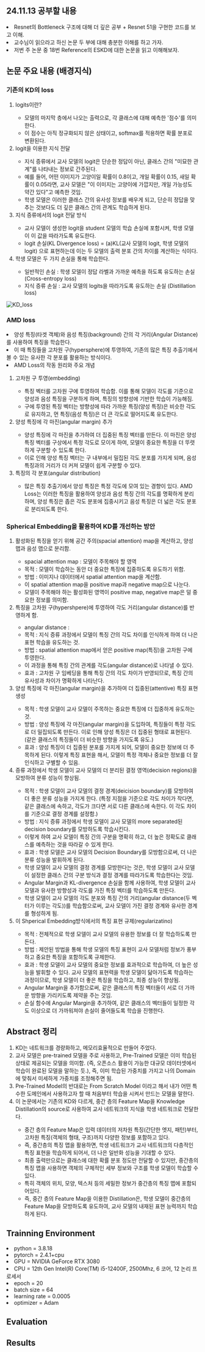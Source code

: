 ## 24.11.13 공부할 내용
<li> Resnet의 Bottleneck 구조에 대해 더 깊은 공부 + Resnet 51을 구현한 코드를 보고 이해. </li>
<li> 교수님이 읽으라고 하신 논문 두 부에 대해 충분한 이해를 하고 가자. </li>
<li> 저번 주 논문 중 18번 Reference의 ESKD에 대한 논문을 읽고 이해해보자. </li>


## 논문 주요 내용 (배경지식)
### 기존의 KD의 loss
<ol>
<li> logits이란? </li>
<ul>
<li> 모델의 마지막 층에서 나오는 출력으로, 각 클래스에 대해 예측한 '점수'를 의미한다. </li>
<li> 이 점수는 아직 정규화되지 않은 상태이고, softmax를 적용하면 확률 분포로 변환된다. </li>
</ul>
<li> logit을 이용한 지식 전달 </li>
<ul>
<li> 지식 증류에서 교사 모델의 logit은 단순한 정답이 아닌, 클래스 간의 "미묘한 관계"를 나타내는 정보로 간주된다. </li>
<li> 예를 들어, 어떤 이미지가 고양이일 확률이 0.8이고, 개일 확률이 0.15, 새일 확률이 0.05라면, 교사 모델은 "이 이미지는 고양이에 가깝지만, 개일 가능성도 약간 있다"고 예측한 것임. </li>
<li> 학생 모델은 이러한 클래스 간의 유사성 정보를 배우게 되고, 단순히 정답을 맞추는 것보다도 더 깊은 클래스 간의 관계도 학습하게 된다. </li>
</ul>
<li> 지식 증류에서의 logit 전달 방식 </li>
<ul>
<li> 교사 모델이 생성한 logit을 student 모델의 학습 손실에 포함시켜, 학생 모델이 이 값을 따라가도록 유도한다. </li>
<li> logit 손실(KL Divergence loss) = (a)KL(교사 모델의 logit, 학생 모델의 logit) 으로 표현하는데 이는 두 모델의 출력 분포 간의 차이를 계산하는 식이다. </li>
</ul>
<li> 학생 모델은 두 가지 손실을 통해 학습한다. </li>
<ul>
<li> 일반적인 손실 : 학생 모델이 정답 라벨과 가까운 예측을 하도록 유도하는 손실 (Cross-entropy loss) </li>
<li> 지식 증류 손실 : 교사 모델의 logits을 따라가도록 유도하는 손실 (Distillation loss) </li>
</ul>
</ol>

![KD_loss](https://github.com/wjdwocks/ML-DNN/raw/main/markdown/24.11.13/KD_lossfunc_KL.png)

### AMD loss
<li> 양성 특징(타겟 객체)와 음성 특징(background) 간의 각 거리(Angular Distance)를 사용하여 특징을 학습한다. </li>
<li> 이 때 특징들을 고차원 구(hypersphere)에 투영하여, 기존의 많은 특징 추출기에서 볼 수 있는 유사한 각 분포를 활용하는 방식이다. </li>
<li> AMD Loss의 작동 원리와 주요 개념 </li>
<ol>
<li> 고차원 구 투영(embedding) </li>
<ul>
<li> 특징 벡터를 고차원 구에 투영하여 학습함. 이를 통해 모델이 각도를 기준으로 양성과 음성 특징을 구분하게 하며, 특징의 방향성에 기반한 학습이 가능해짐. </li>
<li> 구에 투영된 특징 벡터는 방향성에 따라 가까운 특징(양성 특징)은 비슷한 각도로 유지하고, 먼 특징(음성 특징)은 더 큰 각도로 떨어지도록 유도한다. </li>
</ul>
<li> 양성 특징에 각 마진(angular margin) 추가 </li>
<ul>
<li> 양성 특징에 각 마진을 추가하여 더 집중된 특징 벡터를 만든다. 이 마진은 양성 특징 벡터를 구상에서 특정 각도로 모이게 하여, 모델이 중요한 특징을 더 뚜렷하게 구분할 수 있도록 한다. </li>
<li> 이로 인해 양성 특징 벡터는 구 내부에서 밀집된 각도 분포를 가지게 되며, 음성 특징과의 거리가 더 커져 모델이 쉽게 구분할 수 있다. </li>
</ul>
<li> 특징의 각 분포(angular distribution) </li>
<ul>
<li> 많은 특징 추출기에서 양성 특징은 특정 각도에 모여 있는 경향이 있다. AMD Loss는 이러한 특징을 활용하여 양성과 음성 특징 간의 각도를 명확하게 분리하며, 양성 특징은 좁은 각도 분포에 집중시키고 음성 특징은 더 넓은 각도 분포로 분리되도록 한다. </li>
</ul>
</ol>


### Spherical Embedding을 활용하여 KD를 개선하는 방안
<ol>
<li> 활성화된 특징을 얻기 위해 공간 주의(spacial attention) map을 계산하고, 양성 맵과 음성 맵으로 분리함. </li>
<ul>
<li> spacial attention map : 모델이 주목해야 할 영역 </li>
<li> 목적 : 모델이 학습하는 동안 더 중요한 특징에 집중하도록 유도하기 위함. </li>
<li> 방법 : 이미지나 데이터에서 spatial attention map을 계산함. </li>
<li> 이 spatial attention map을 positive map과 negative map으로 나눈다. </li>
<li> 모델이 주목해야 하는 활성화된 영역이 positive map, negative map은 덜 중요한 정보를 의미함. </li>
</ul>
<li> 특징을 고차원 구(hypershpere)에 투영하여 각도 거리(angular distance)를 반영하게 함. </li>
<ul>
<li> angular distance :  </li>
<li> 목적 : 지식 증류 과정에서 모델이 특징 간의 각도 차이를 인식하게 하여 더 나은 표현 학습을 유도하는 것. </li>
<li> 방법 : spatial attention map에서 얻은 positive map(특징)을 고차원 구에 투영한다. </li>
<li> 이 과정을 통해 특징 간의 관계를 각도(angular distance)로 나타낼 수 있다. </li>
<li> 효과 : 고차원 구 임베딩을 통해 특징 간의 각도 차이가 반영되므로, 특징 간의 유사성과 차이가 명확하게 나타난다.  </li>
</ul>
<li> 양성 특징에 각 마진(angular margin)을 추가하여 더 집중된(attentive) 특징 표현 생성 </li>
<ul>
<li> 목적 : 학생 모델이 교사 모델이 주목하는 중요한 특징에 더 집중하게 유도하는 것. </li>
<li> 방법 : 양성 특징에 각 마진(angular margin)을 도입하여, 특징들이 특정 각도로 더 밀집되도록 만든다. 이로 인해 양성 특징은 더 집중된 형태로 표현된다. (같은 클래스의 특징들이 더 비슷한 방향을 가지도록 유도.) </li>
<li> 효과 : 양성 특징이 더 집중된 분포를 가지게 되어, 모델이 중요한 정보에 더 주목하게 된다. 이렇게 특징 표현을 해서, 모델이 특정 객체나 중요한 정보를 더 잘 인식하고 구별할 수 있음. </li>
</ul>
<li> 증류 과정에서 학생 모델이 교사 모델의 더 분리된 결정 영역(decision regions)을 모방하여 분류 성능이 향상됨. </li>
<ul>
<li> 목적 : 학생 모델이 교사 모델의 결정 경계(deicision boundary)를 모방하여 더 좋은 분류 성능을 가지게 한다. (특정 지점을 기준으로 각도 차이가 작다면, 같은 클래스에 속하고, 각도가 크다면 서로 다른 클래스에 속한다. 이 각도 차이를 기준으로 결정 경계를 설정함.) </li>
<li> 방법 : 지식 증류 과정에서 학생 모델이 교사 모델의 more separated된 decision boundary를 모방하도록 학습시킨다. </li>
<li> 이렇게 하여 교사 모델이 특징 간의 구분을 명확히 하고, 더 높은 정확도로 클래스를 예측하는 것을 따라갈 수 있게 한다. </li>
<li> 효과 : 학생 모델은 교사 모델의 Decision Boundary를 모방함으로써, 더 나은 분류 성능을 발휘하게 된다. </li>
<li> 학생 모델이 교사 모델의 결정 경계를 모방한다는 것은, 학생 모델이 교사 모델이 설정한 클래스 간의 구분 방식과 결정 경계를 따라가도록 학습한다는 것임. </li>
<li> Angular Margin과 KL-divergence 손실을 함께 사용하여, 학생 모델이 교사 모델과 유사한 방향성과 각도를 가진 특징 벡터를 학습하도록 만든다. </li>
<li> 학생 모델이 교사 모델의 각도 분포와 특징 간의 거리(angular distance(두 벡터가 이루는 각도))를 학습함으로써, 교사 모델이 가진 결정 경계와 유사한 경계를 형성하게 됨. </li>
</ul>
<li> 이 Shperical Embedding방식에서의 특징 표현 규제(regularizatino) </li>
<ul>
<li> 목적 : 전체적으로 학생 모델이 교사 모델의 유용한 정보를 더 잘 학습하도록 만든다. </li>
<li> 방법 : 제안된 방법을 통해 학생 모델의 특징 표현이 교사 모델처럼 정보가 풍부하고 중요한 특징을 포함하도록 규제한다. </li>
<li> 효과 : 학생 모델이 교사 모델의 중요한 정보를 효과적으로 학습하여, 더 높은 성능을 발휘할 수 있다. 교사 모델의 표현력을 학생 모델이 닮아가도록 학습하는 과정이므로, 학생 모델이 더 좋은 특징을 학습하고, 최종 성능이 향상됨. </li>
<li> Angular Margin을 추가함으로써, 같은 클래스의 특징 벡터들이 서로 더 가까운 방향을 가리키도록 제약을 주는 것임. </li>
<li> 손실 함수에 Angular Margin을 추가하여, 같은 클래스의 벡터들이 일정한 각도 이상으로 더 가까워져야 손실이 줄어들도록 학습을 진행한다. </li>
</ul>
</ol>

## Abstract 정리
<ol>
<li> KD는 네트워크를 경량화하고, 메모리효율적으로 만들어 주었다. </li>
<li> 교사 모델은 pre-trained 모델을 주로 사용하고, Pre-Trained 모델은 이미 학습된 상태로 제공되는 모델을 의미함. (즉, 오픈소스 활용이 가능한 대규모 데이터셋에서 학습이 완료된 모델을 말하는 듯.), 즉, 이미 학습된 가중치를 가지고 나의 Domain에 맞춰서 미세하게 가중치를 조정해주면 됨. </li>
<li> Pre-Trained Model의 반대로는 From Scratch Model 이라고 해서 내가 어떤 특수한 도메인에서 사용하고자 할 때 처음부터 학습을 시켜서 만드는 모델을 말한다. </li>
<li> 이 논문에서는 기존의 KD와 다르게, 중간 층의 Feature Map을 Knowledge Distillation의 source로 사용하여 교사 네트워크의 지식을 학생 네트워크로 전달한다. </li>
<ul>
<li> 중간 층의 Feature Map은 입력 데이터의 저차원 특징(간단한 엣지, 패턴)부터, 고차원 특징(객체의 형태, 구조)까지 다양한 정보를 포함하고 있다. </li>
<li> 즉, 중간층의 특징 맵을 활용하면, 학생 네트워크가 교사 네트워크의 다층적인 특징 표현을 학습하게 되어서, 더 나은 일반화 성능을 기대할 수 있다. </li>
<li> 최종 출력만으로는 클래스에 대한 확률 분포 정도만 전달할 수 있지만, 중간층의 특징 맵을 사용하면 객체의 구체적인 세부 정보와 구조를 학생 모델이 학습할 수 있다. </li>
<li> 특히 객체의 위치, 모양, 텍스처 등의 세밀한 정보가 중간층의 특징 맵에 포함되어있다. </li>
<li> 즉, 중간 층의 Feature Map을 이용한 Distillation은, 학생 모델이 중간층의 Feature Map을 모방하도록 유도하여, 교사 모델의 내재된 표현 능력까지 학습하게 된다. </li>
</ul>
</ol>

## Trainning Environment
<li> python = 3.8.18 </li>
<li> pytorch = 2.4.1+cpu </li>
<li> GPU = NVIDIA GeForce RTX 3080 </li>
<li> CPU = 12th Gen Intel(R) Core(TM) i5-12400F, 2500Mhz, 6 코어, 12 논리 프로세서 </li>
<li> epoch = 20 </li>
<li> batch size = 64 </li>
<li> learning rate = 0.0005 </li>
<li> optimizer = Adam </li>



## Evaluation


## Results